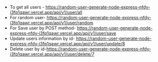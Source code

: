 * To get all users - https://random-user-generate-node-express-nfdy-i3fp1qawr.vercel.app/api/v1/user/all
*  For random user- https://random-user-generate-node-express-nfdy-i3fp1qawr.vercel.app/api/v1/user/random
* For Save user by POST method- https://random-user-generate-node-express-nfdy-i3fp1qawr.vercel.app/api/v1/user/save
* Update users information by id- https://random-user-generate-node-express-nfdy-i3fp1qawr.vercel.app/api/v1/user/update/8
* Delete user by id-https://random-user-generate-node-express-nfdy-i3fp1qawr.vercel.app/api/v1/user/delete/7